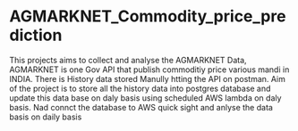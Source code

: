 # AGMARKNET_Commodity_price_prediction
This projects aims to collect and analyse the AGMARKNET Data, AGMARKNET is one Gov API that publish commoditiy price various mandi in INDIA. There is History data stored Manully htting the API on postman. Aim of the project is to store all the history data into postgres database and update this data base on daly basis using scheduled AWS lambda on daly basis. Nad connct the database to AWS quick sight and anlyse the data basis on daily basis
